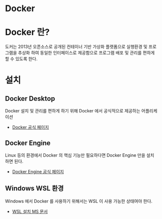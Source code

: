 # Docker

# Docker 란?

도커는 2013년 오픈소스로 공개된 컨테이너 기반 가상화 플랫폼으로 실행환경 및 프로그램을 추상화 하여 동일한 인터페이스로 제공함으로 프로그램 배포 및 관리를 편하게 할 수 있도록 한다.

# 설치

## Docker Desktop

Docker 설치 및 관리를 편하게 하기 위해 Docker 에서 공식적으로 제공하는 어플리케이션

- [Docker 공식 페이지](https://docs.docker.com/get-docker/)

## Docker Engine

Linux 등의 환경에서 Docker 의 핵심 기능만 필요하다면 Docker Engine 만을 설치 하면 된다.

- [Docker Engine 공식 페이지](https://docs.docker.com/engine/install/)

## Windows WSL 환경

Windows 에서 Docker 를 사용하기 위해서는 WSL 이 사용 가능한 상태여야 한다.

- [WSL 설치 MS 문서](https://docs.microsoft.com/en-us/windows/wsl/install)
